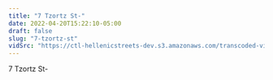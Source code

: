 ```yaml
---
title: "7 Tzortz St-"
date: 2022-04-20T15:22:10-05:00
draft: false
slug: "7-tzortz-st"
vidSrc: "https://ctl-hellenicstreets-dev.s3.amazonaws.com/transcoded-videos/7%20Tzortz%20St-.mp4"
---
```


7 Tzortz St-
